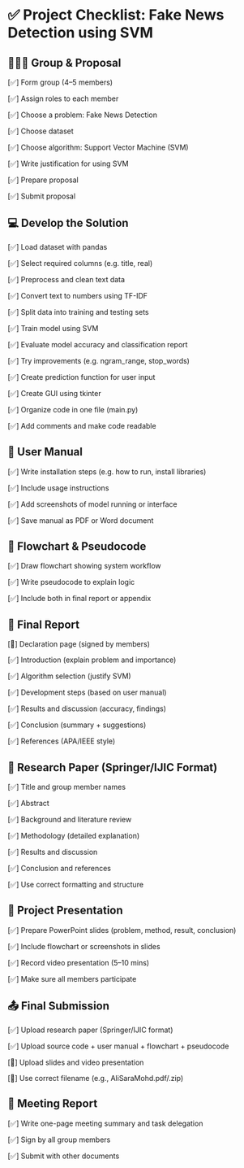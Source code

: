 # ✅ Project Checklist: Fake News Detection using SVM

## 🧑‍🤝‍🧑 Group & Proposal

[✅] Form group (4–5 members)

[✅] Assign roles to each member

[✅] Choose a problem: Fake News Detection

[✅] Choose dataset 

[✅] Choose algorithm: Support Vector Machine (SVM)

[✅] Write justification for using SVM

[✅] Prepare proposal

[✅] Submit proposal

## 💻 Develop the Solution

[✅] Load dataset with pandas

[✅] Select required columns (e.g. title, real)

[✅] Preprocess and clean text data

[✅] Convert text to numbers using TF-IDF

[✅] Split data into training and testing sets

[✅] Train model using SVM

[✅] Evaluate model accuracy and classification report

[✅] Try improvements (e.g. ngram_range, stop_words)

[✅] Create prediction function for user input

[✅] Create GUI using tkinter

[✅] Organize code in one file (main.py)

[✅] Add comments and make code readable

## 📘 User Manual

[✅] Write installation steps (e.g. how to run, install libraries)

[✅] Include usage instructions

[✅] Add screenshots of model running or interface

[✅] Save manual as PDF or Word document

## 🔄 Flowchart & Pseudocode

[✅] Draw flowchart showing system workflow

[✅] Write pseudocode to explain logic

[✅] Include both in final report or appendix

## 📝 Final Report

[🔲] Declaration page (signed by members)

[✅] Introduction (explain problem and importance)

[✅] Algorithm selection (justify SVM)

[✅] Development steps (based on user manual)

[✅] Results and discussion (accuracy, findings)

[✅] Conclusion (summary + suggestions)

[✅] References (APA/IEEE style)

## 📄 Research Paper (Springer/IJIC Format)

[✅] Title and group member names

[✅] Abstract

[✅] Background and literature review

[✅] Methodology (detailed explanation)

[✅] Results and discussion

[✅] Conclusion and references

[✅] Use correct formatting and structure

## 🎥 Project Presentation

[✅] Prepare PowerPoint slides (problem, method, result, conclusion)

[✅] Include flowchart or screenshots in slides

[✅] Record video presentation (5–10 mins)

[✅] Make sure all members participate

## 📤 Final Submission

[✅] Upload research paper (Springer/IJIC format)

[✅] Upload source code + user manual + flowchart + pseudocode

[🔲] Upload slides and video presentation

[🔲] Use correct filename (e.g., AliSaraMohd.pdf/.zip)

## 🧾 Meeting Report

[✅] Write one-page meeting summary and task delegation

[✅] Sign by all group members

[✅] Submit with other documents

